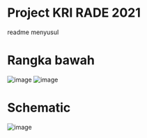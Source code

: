 # Project KRI RADE 2021
readme menyusul

# Rangka bawah
![image](https://user-images.githubusercontent.com/62342206/133871000-b2e1d679-acb3-45ef-bbbc-ca6702f8a3ad.png)
![image](https://user-images.githubusercontent.com/62342206/133871125-6b3cbd44-fc12-45f1-b4ab-b1a315212d67.png)


# Schematic
![image](https://user-images.githubusercontent.com/62342206/133871392-9fa67fe2-b38d-475b-8727-15dbde5728fb.png)
